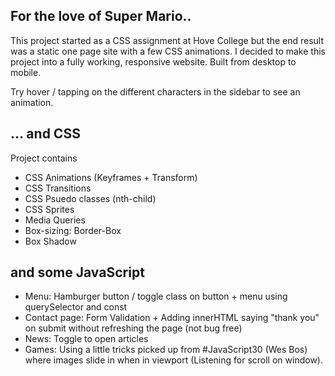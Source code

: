 ## For the love of Super Mario..
This project started as a CSS assignment at Hove College but the end result was a static one page site with a few CSS animations. 
I decided to make this project into a fully working, responsive website. Built from desktop to mobile. 

Try hover / tapping on the different characters in the sidebar to see an animation.


## ... and CSS 
Project contains 
 - CSS Animations (Keyframes + Transform)
 - CSS Transitions 
 - CSS Psuedo classes (nth-child)
 - CSS Sprites 
 - Media Queries 
 - Box-sizing: Border-Box
 - Box Shadow 
 
 ## and some JavaScript 
 - Menu: Hamburger button / toggle class on button + menu using querySelector and const 
 - Contact page: Form Validation + Adding innerHTML saying "thank you" on submit without refreshing the page (not bug free)
 - News: Toggle to open articles
 - Games: Using a little tricks picked up from #JavaScript30 (Wes Bos) where images slide in when in viewport (Listening for scroll on window).
